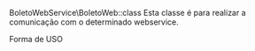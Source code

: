 BoletoWebService\BoletoWeb::class
Esta classe é para realizar a comunicação com o determinado webservice.

Forma de USO
